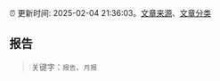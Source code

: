 :alarm_clock: 更新时间: 2025-02-04 21:36:03。[文章来源](/README.md)、[文章分类](/TAGS.md)

## 报告


> 关键字：`报告`、`月报`



